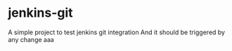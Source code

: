 # jenkins-git
A simple project to test jenkins git integration
And it should be triggered by any change
aaa
